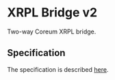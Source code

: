 # XRPL Bridge v2

Two-way Coreum XRPL bridge.

## Specification

The specification is described [here](spec/spec.md).